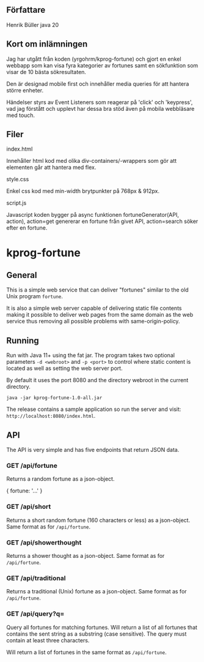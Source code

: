 ## Författare

Henrik Büller
java 20

## Kort om inlämningen

Jag har utgått från koden (yrgohrm/kprog-fortune) och gjort en enkel webbapp som
kan visa fyra kategorier av fortunes samt en sökfunktion som visar de 10 bästa sökresultaten.

Den är designad mobile first och innehåller media queries för att hantera större enheter.

Händelser styrs av Event Listeners som reagerar på 'click' och 'keypress',
vad jag förstått och upplevt har dessa bra stöd även på mobila webbläsare med touch.

## Filer

index.html

Innehåller html kod med olika div-containers/-wrappers som gör att
elementen går att hantera med flex.

style.css

Enkel css kod med min-width brytpunkter på 768px & 912px.

script.js

Javascript koden bygger på async funktionen fortuneGenerator(API, action),
action=get genererar en fortune från givet API,
action=search söker efter en fortune.

# kprog-fortune

## General

This is a simple web service that can deliver "fortunes" similar to the old
Unix program `fortune`.

It is also a simple web server capable of delivering static file contents making
it possible to deliver web pages from the same domain as the web service thus
removing all possible problems with same-origin-policy.

## Running

Run with Java 11+ using the fat jar. The program takes two optional parameters
`-d <webroot>` and `-p <port>` to control where static content is located as
well as setting the web server port.

By default it uses the port 8080 and the directory webroot in the current
directory.

`java -jar kprog-fortune-1.0-all.jar`

The release contains a sample application so run the server and visit:
`http://localhost:8080/index.html`.

## API

The API is very simple and has five endpoints that return JSON data.

### GET /api/fortune

Returns a random fortune as a json-object.

{ fortune: '...' }

### GET /api/short

Returns a short random fortune (160 characters or less) as a json-object.
Same format as for `/api/fortune`.

### GET /api/showerthought

Returns a shower thought as a json-object.
Same format as for `/api/fortune`.

### GET /api/traditional

Returns a traditional (Unix) fortune as a json-object.
Same format as for `/api/fortune`.

### GET /api/query?q=<query>

Query all fortunes for matching fortunes. Will return a list of all fortunes
that contains the sent string as a substring (case sensitive). The query must
contain at least three characters.

Will return a list of fortunes in the same format as `/api/fortune`.
